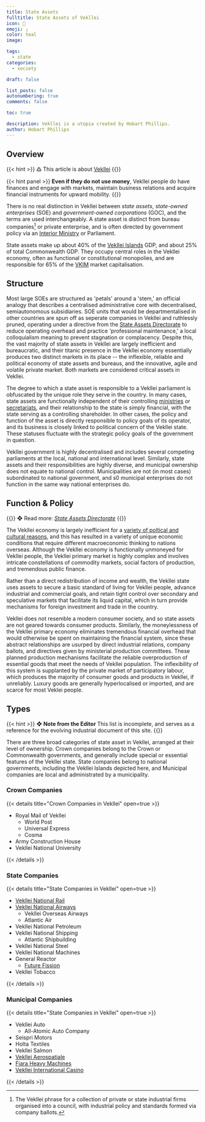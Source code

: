 ```yaml
---
title: State Assets
fulltitle: State Assets of Vekllei
icon: 🏬
emoji: ¡
color: teal
image: 

tags: 
  - state
categories:
  - society

draft: false

list_posts: false
autonumbering: true
comments: false

toc: true

description: Vekllei is a utopia created by Hobart Phillips.
author: Hobart Phillips
---
```


## Overview

{{< hint >}}
߷ This article is about [Vekllei](/intro/#what-is-vekllei)
{{</hint>}}

{{< hint panel >}}
**Even if they do not use money**, Vekllei people do have finances and engage with markets, maintain business relations and acquire financial instruments for upward mobility.
{{</hint>}}

There is no real distinction in Vekllei between *state assets*, *state-owned enterprises* (SOE) and *government-owned corporations* (GOC), and the terms are used interchangeably. A state asset is distinct from bureau companies[^1] or private enterprise, and is often directed by government policy via an [Interior Ministry](/utopia/society/state/government/interior/) or Parliament.

State assets make up about 40% of the [Vekllei Islands](/utopia/vekllei/) GDP, and about 25% of total Commonwealth GDP. They occupy central roles in the Vekllei economy, often as functional or constitutional monopolies, and are responsible for 65% of the [VKIM](/utopia/society/state/finance/#international-markets) market capitalisation.

## Structure

Most large SOEs are structured as 'petals' around a 'stem,' an official analogy that describes a centralised administrative core with decentralised, semiautonomous subsidiaries. SOE units that would be departmentalised in other countries are spun off as seperate companies in Vekllei and ruthlessly pruned, operating under a directive from the [State Assets Directorate](/utopia/society/state/government/interior/commonwealth/#state-assets-directorate) to reduce operating overhead and practice 'professional maintenance,' a local colloquialism meaning to prevent stagnation or complacency. Despite this, the vast majority of state assets in Vekllei are largely inefficient and bureaucratic, and their titanic presence in the Vekllei economy essentially produces two distinct markets in its place -- the inflexible, reliable and political economy of state assets and bureaus, and the innovative, agile and volatile private market. Both markets are considered critical assets in Vekllei.

The degree to which a state asset is responsible to a Vekllei parliament is obfuscated by the unique role they serve in the country. In many cases, state assets are functionally independent of their controlling [ministries](/utopia/society/state/government/interior/) or [secretariats](/utopia/society/state/government/commonwealth/), and their relationship to the state is simply financial, with the state serving as a controlling shareholder. In other cases, the policy and function of the asset is directly responsible to policy goals of its operator, and its business is closely linked to political concern of the Vekllei state. These statuses fluctuate with the strategic policy goals of the government in question.

Vekllei government is highly decentralised and includes several competing parliaments at the local, national and international level. Similarly, state assets and their responsibilities are highly diverse, and municipal ownership does not equate to national control. Municipalities are not (in most cases) subordinated to national government, and s0 municipal enterprises do not function in the same way national enterprises do.

## Function & Policy

{{<hint>}}
❖ Read more: *[State Assets Directorate](/utopia/society/state/government/interior/commonwealth/#state-assets-directorate)*
{{</hint>}}

The Vekllei economy is largely inefficient for a [variety of poltical and cultural reasons](/posts/2020-07-13-economy/), and this has resulted in a variety of unique economic conditions that require different macroeconomic thinking to nations overseas. Although the Vekllei economy is functionally unmoneyed for Vekllei people, the Vekllei primary market is highly complex and involves intricate constellations of commodity markets, social factors of production, and tremendous public finance.

Rather than a direct redistribution of income and wealth, the Vekllei state uses assets to secure a basic standard of living for Vekllei people, advance industrial and commercial goals, and retain tight control over secondary and speculative markets that facilitate its liquid capital, which in turn provide mechanisms for foreign investment and trade in the country. 

Vekllei does not resemble a modern consumer society, and so state assets are not geared towards consumer products. Similarly, the moneylessness of the Vekllei primary economy eliminates tremendous financial overhead that would otherwise be spent on maintaining the financial system, since these abstract relationships are usurped by direct industrial relations, company ballots, and directives given by ministerial production committees. These planned production mechanisms facilitate the reliable overproduction of essential goods that meet the needs of Vekllei population. The inflexibility of this system is supplanted by the private market of participatory labour, which produces the majority of consumer goods and products in Vekllei, if unreliably. Luxury goods are generally hyperlocalised or imported, and are scarce for most Veklei people.


## Types

{{< hint >}}
**❖ Note from the Editor**
This list is incomplete, and serves as a reference for the evolving industrial document of this site.
{{</hint>}}

There are three broad categories of state asset in Vekllei, arranged at their level of ownership. Crown companies belong to the Crown or Commonwealth governments, and generally include special or essential features of the Vekllei state. State companies belong to national governments, including the Vekllei Islands depicted here, and Municipal companies are local and administrated by a municipality.

### Crown Companies

{{< details title="Crown Companies in Vekllei" open=true >}}

* Royal Mail of Vekllei
  * World Post
  * Universal Express
  * Cosma
* Army Construction House
* Vekllei National University

{{< /details >}}

### State Companies

{{< details title="State Companies in Vekllei" open=true >}}

* [Vekllei National Rail](/utopia/society/industry/rail/)
* [Vekllei National Airways](/utopia/landscape/boroughs/pharos/#vekllei-national-airways)
  * Vekllei Overseas Airways
  * Atlantic Air
* Vekllei National Petroleum
* Vekllei National Shipping
  * Atlantic Shipbuilding
* Vekllei National Steel
* Vekllei National Machines
* General Reactor
  * [Future Fission](/utopia/landscape/boroughs/pharos/#future-fission-sqm)
* Vekllei Tobacco

{{< /details >}}

### Municipal Companies

{{< details title="State Companies in Vekllei" open=true >}}

* Vekllei Auto
  * All-Atomic Auto Company
* Seispri Motors
* Holta Textiles
* Vekllei Salmon
* [Vekllei Aerospatiale](/utopia/landscape/boroughs/pharos/#vekllei-aerospatiale-sa)
* [Fiara Heavy Machines](/utopia/landscape/boroughs/lola/#fiara-heavy-machines-sqm)
* [Vekllei International Casino](/utopia/landscape/boroughs/mirah/)

{{< /details >}}

[^1]: The Vekllei phrase for a collection of private or state industrial firms organised into a council, with industrial policy and standards formed via company ballots.